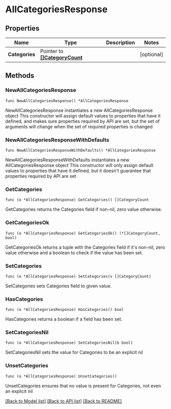 # AllCategoriesResponse

## Properties

Name | Type | Description | Notes
------------ | ------------- | ------------- | -------------
**Categories** | Pointer to [**[]CategoryCount**](CategoryCount.md) |  | [optional] 

## Methods

### NewAllCategoriesResponse

`func NewAllCategoriesResponse() *AllCategoriesResponse`

NewAllCategoriesResponse instantiates a new AllCategoriesResponse object
This constructor will assign default values to properties that have it defined,
and makes sure properties required by API are set, but the set of arguments
will change when the set of required properties is changed

### NewAllCategoriesResponseWithDefaults

`func NewAllCategoriesResponseWithDefaults() *AllCategoriesResponse`

NewAllCategoriesResponseWithDefaults instantiates a new AllCategoriesResponse object
This constructor will only assign default values to properties that have it defined,
but it doesn't guarantee that properties required by API are set

### GetCategories

`func (o *AllCategoriesResponse) GetCategories() []CategoryCount`

GetCategories returns the Categories field if non-nil, zero value otherwise.

### GetCategoriesOk

`func (o *AllCategoriesResponse) GetCategoriesOk() (*[]CategoryCount, bool)`

GetCategoriesOk returns a tuple with the Categories field if it's non-nil, zero value otherwise
and a boolean to check if the value has been set.

### SetCategories

`func (o *AllCategoriesResponse) SetCategories(v []CategoryCount)`

SetCategories sets Categories field to given value.

### HasCategories

`func (o *AllCategoriesResponse) HasCategories() bool`

HasCategories returns a boolean if a field has been set.

### SetCategoriesNil

`func (o *AllCategoriesResponse) SetCategoriesNil(b bool)`

 SetCategoriesNil sets the value for Categories to be an explicit nil

### UnsetCategories
`func (o *AllCategoriesResponse) UnsetCategories()`

UnsetCategories ensures that no value is present for Categories, not even an explicit nil

[[Back to Model list]](../README.md#documentation-for-models) [[Back to API list]](../README.md#documentation-for-api-endpoints) [[Back to README]](../README.md)



